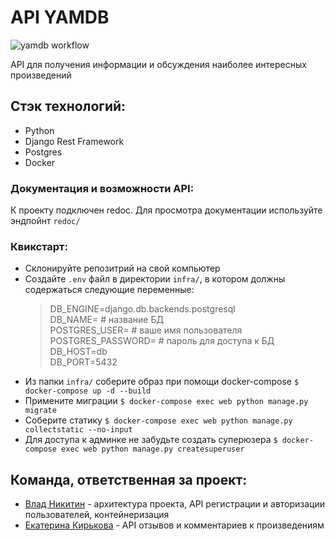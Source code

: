 # API YAMDB
![yamdb workflow](https://github.com/inferno2f/yamdb_final/actions/workflows/yamdb_workflow.yml/badge.svg)

API для получения информации и обсуждения наиболее интересных произведений

## Стэк технологий:
- Python
- Django Rest Framework
- Postgres
- Docker
### Документация и возможности API:
К проекту подключен redoc. Для просмотра документации используйте эндпойнт `redoc/`

### Квикстарт:

- Склонируйте репозитрий на свой компьютер
- Создайте `.env` файл в директории `infra/`, в котором должны содержаться следующие переменные:
    >DB_ENGINE=django.db.backends.postgresql\
    >DB_NAME= # название БД\
    >POSTGRES_USER= # ваше имя пользователя\
    >POSTGRES_PASSWORD= # пароль для доступа к БД\
    >DB_HOST=db\
    >DB_PORT=5432
- Из папки `infra/` соберите образ при помощи docker-compose
`$ docker-compose up -d --build`
- Примените миграции
`$ docker-compose exec web python manage.py migrate`
- Соберите статику
`$ docker-compose exec web python manage.py collectstatic --no-input`
- Для доступа к админке не забудьте создать суперюзера
`$ docker-compose exec web python manage.py createsuperuser`

## Команда, ответственная за проект:
- [Влад Никитин](https://github.com/inferno2f) - архитектура проекта, API регистрации и авторизации пользователей, контейнеризация
- [Екатерина Кирькова](https://github.com/kate-kirkova) - API отзывов и комментариев к произведениям